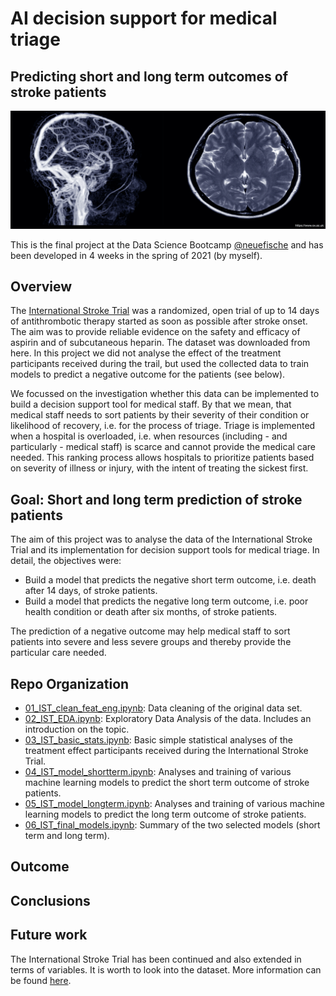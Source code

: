 # AI decision support for medical triage
## Predicting short and long term outcomes of stroke patients

![](images/stroke_pic.jpeg) 

This is the final project at the Data Science Bootcamp [@neuefische](https://www.neuefische.de/en/weiterbildung/data-science) and has been developed in 4 weeks in the spring of 2021 (by myself).

## Overview

The [International Stroke Trial]() was a randomized, open trial of up to 14 days of antithrombotic therapy started as soon as possible after stroke onset. The aim was to provide reliable evidence on the safety and efficacy of aspirin and of subcutaneous heparin. The dataset was downloaded from here. 
In this project we did not analyse the effect of the treatment participants received during the trail, but used the collected data to train models to predict a negative outcome for the patients (see below). 

We focussed on the investigation whether this data can be implemented to build a decision support tool for medical staff. By that we mean, that medical staff needs to sort patients by their severity of their condition or likelihood of recovery, i.e. for the process of triage. Triage is implemented when a hospital is overloaded, i.e. when resources (including - and particularly - medical staff) is scarce and cannot provide the medical care needed. This ranking process allows hospitals to prioritize patients based on severity of illness or injury, with the intent of treating the sickest first.


## Goal: Short and long term prediction of stroke patients

The aim of this project was to analyse the data of the International Stroke Trial and its implementation for decision support tools for medical triage. In detail, the objectives were:

+ Build a model that predicts the negative short term outcome, i.e. death after 14 days, of stroke patients.
+ Build a model that predicts the negative long term outcome, i.e. poor health condition or death after six months, of stroke patients.

The prediction of a negative outcome may help medical staff to sort patients into severe and less severe groups and thereby provide the particular care needed.

## Repo Organization

+ [01_IST_clean_feat_eng.ipynb](): Data cleaning of the original data set. 
+ [02_IST_EDA.ipynb](): Exploratory Data Analysis of the data. Includes an introduction on the topic.
+ [03_IST_basic_stats.ipynb](): Basic simple statistical analyses of the treatment effect participants received during the International Stroke Trial.
+ [04_IST_model_shortterm.ipynb](): Analyses and training of various machine learning models to predict the short term outcome of stroke patients.
+ [05_IST_model_longterm.ipynb](): Analyses and training of various machine learning models to predict the long term outcome of stroke patients.
+ [06_IST_final_models.ipynb](): Summary of the two selected models (short term and long term).


## Outcome

## Conclusions

## Future work

The International Stroke Trial has been continued and also extended in terms of variables. It is worth to look into the dataset. More information can be found [here](https://www.ed.ac.uk/clinical-brain-sciences/research/completed-studies-trials/ist-3-trial).
